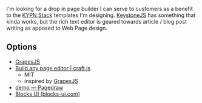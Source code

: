 I'm looking for a drop in page builder I can serve to customers as a benefit to the [KYPN Stack](📁developer/KYPN/KYPN%20Stack.md) templates I'm designing. [KeystoneJS](📁developer/KeystoneJS/KeystoneJS.md) has something that kinda works, but the rich text editor is geared towards article / blog post writing as apposed to Web Page design.

## Options
- [GrapesJS](https://grapesjs.com/)
- [Build any page editor | craft.js](https://craft.js.org/)
	- MIT
	- inspired by [GrapesJS](https://github.com/GrapesJS/grapesjs)
- [demo — Pagedraw](https://pagedraw.io/tutorials/basics)
- [Blocks UI (blocks-ui.com)](https://blocks-ui.com/)